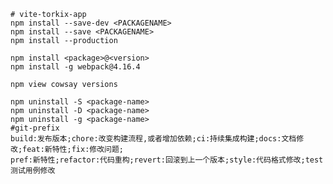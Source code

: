 	# vite-torkix-app
	npm install --save-dev <PACKAGENAME>
	npm install --save <PACKAGENAME>
	npm install --production

	npm install <package>@<version>
	npm install -g webpack@4.16.4

	npm view cowsay versions

    npm uninstall -S <package-name>
    npm uninstall -D <package-name>
    npm uninstall -g <package-name>
	#git-prefix
	build:发布版本;chore:改变构建流程,或者增加依赖;ci:持续集成构建;docs:文档修改;feat:新特性;fix:修改问题;
	pref:新特性;refactor:代码重构;revert:回滚到上一个版本;style:代码格式修改;test测试用例修改

	
